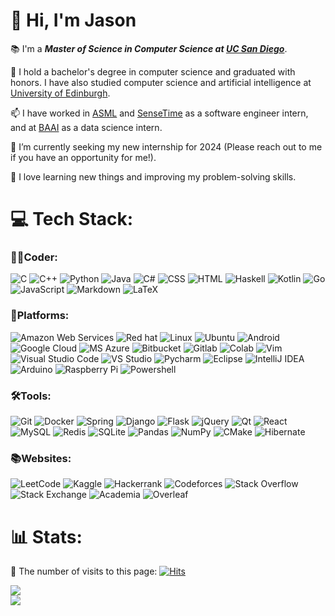 # 👋 Hi, I'm Jason

:books:	I'm a **_Master of Science in Computer Science at [UC San Diego](https://cse.ucsd.edu/)_**.

🔭 I hold a bachelor's degree in computer science and graduated with honors. I have also studied computer science and artificial intelligence at [University of Edinburgh](https://www.ed.ac.uk/informatics).

📫 I have worked in [ASML](https://www.asml.com/en) and [SenseTime](https://www.sensetime.com/en) as a software engineer intern, and at [BAAI](https://www.baai.ac.cn/english.html) as a data science intern. 

🌱 I’m currently seeking my new internship for 2024 (Please reach out to me if you have an opportunity for me!).

💬 I love learning new things and improving my problem-solving skills.

# 💻 Tech Stack:

### 👨‍💻Coder:
![C](https://img.shields.io/badge/c-%2300599C.svg?style=for-the-badge&logo=c&logoColor=white)
![C++](https://img.shields.io/badge/c++-%2300599C.svg?style=for-the-badge&logo=c%2B%2B&logoColor=white) 
![Python](https://img.shields.io/badge/python-3670A0?style=for-the-badge&logo=python&logoColor=ffdd54) 
![Java](https://img.shields.io/badge/java-%23ED8B00.svg?style=for-the-badge&logo=openjdk&logoColor=white) 
![C#](https://img.shields.io/badge/c%23-%23239120.svg?style=for-the-badge&logo=c-sharp&logoColor=white) 
![CSS](https://img.shields.io/badge/CSS-239120?&style=for-the-badge&logo=css3&logoColor=white) 
![HTML](https://img.shields.io/badge/HTML-239120?style=for-the-badge&logo=html5&logoColor=white) 
![Haskell](https://img.shields.io/badge/Haskell-5e5086?style=for-the-badge&logo=haskell&logoColor=white) 
![Kotlin](https://img.shields.io/badge/Kotlin-0095D5?&style=for-the-badge&logo=kotlin&logoColor=white)
![Go](https://img.shields.io/badge/go-%2300ADD8.svg?style=for-the-badge&logo=go&logoColor=white) 
![JavaScript](https://img.shields.io/badge/javascript-%23323330.svg?style=for-the-badge&logo=javascript&logoColor=%23F7DF1E)
![Markdown](https://img.shields.io/badge/markdown-%23000000.svg?style=for-the-badge&logo=markdown&logoColor=white) 
![LaTeX](https://img.shields.io/badge/latex-%23008080.svg?style=for-the-badge&logo=latex&logoColor=white) 

### 🚀Platforms:
![Amazon Web Services](https://img.shields.io/badge/Amazon_AWS-232F3E?style=for-the-badge&logo=amazon-aws&logoColor=white)
![Red hat](https://img.shields.io/badge/Red%20Hat-EE0000?style=for-the-badge&logo=redhat&logoColor=white)
![Linux](https://img.shields.io/badge/Linux-FCC624?style=for-the-badge&logo=linux&logoColor=black)
![Ubuntu](https://img.shields.io/badge/Ubuntu-E95420?style=for-the-badge&logo=ubuntu&logoColor=white)
![Android](https://img.shields.io/badge/Android-3DDC84?style=for-the-badge&logo=android&logoColor=white)
![Google Cloud](https://img.shields.io/badge/Google%20Cloud-%234285F4.svg?style=for-the-badge&logo=google-cloud&logoColor=white)
![MS Azure](https://img.shields.io/badge/Microsoft_Azure-0089D6?style=for-the-badge&logo=microsoft-azure&logoColor=white)
![Bitbucket](https://img.shields.io/badge/Bitbucket-0747a6?style=for-the-badge&logo=bitbucket&logoColor=white)
![Gitlab](https://img.shields.io/badge/GitLab-330F63?style=for-the-badge&logo=gitlab&logoColor=white)
![Colab](https://img.shields.io/badge/Colab-F9AB00?style=for-the-badge&logo=googlecolab&color=525252)
![Vim](https://img.shields.io/badge/VIM-%2311AB00.svg?&style=for-the-badge&logo=vim&logoColor=white)
![Visual Studio Code](https://img.shields.io/badge/Visual%20Studio%20Code-0078d7.svg?style=for-the-badge&logo=visual-studio-code&logoColor=white) 
![VS Studio](https://img.shields.io/badge/Visual_Studio-5C2D91?style=for-the-badge&logo=visual%20studio&logoColor=white)
![Pycharm](https://img.shields.io/badge/PyCharm-000000.svg?&style=for-the-badge&logo=PyCharm&logoColor=white)
![Eclipse](https://img.shields.io/badge/Eclipse-2C2255?style=for-the-badge&logo=eclipse&logoColor=white)
![IntelliJ IDEA](https://img.shields.io/badge/IntelliJ_IDEA-000000.svg?style=for-the-badge&logo=intellij-idea&logoColor=white)
![Arduino](https://img.shields.io/badge/Arduino-00979D?style=for-the-badge&logo=Arduino&logoColor=white)
![Raspberry Pi](https://img.shields.io/badge/-RaspberryPi-C51A4A?style=for-the-badge&logo=Raspberry-Pi) 
![Powershell](https://img.shields.io/badge/powershell-5391FE?style=for-the-badge&logo=powershell&logoColor=white)


### 🛠️Tools:
![Git](https://img.shields.io/badge/git-%23F05033.svg?style=for-the-badge&logo=git&logoColor=white)
![Docker](https://img.shields.io/badge/docker-%230db7ed.svg?style=for-the-badge&logo=docker&logoColor=white) 
![Spring](https://img.shields.io/badge/Spring-6DB33F?style=for-the-badge&logo=spring&logoColor=white)
![Django](https://img.shields.io/badge/django-%23092E20.svg?style=for-the-badge&logo=django&logoColor=white) 
![Flask](https://img.shields.io/badge/flask-%23000.svg?style=for-the-badge&logo=flask&logoColor=white) 
![jQuery](https://img.shields.io/badge/jquery-%230769AD.svg?style=for-the-badge&logo=jquery&logoColor=white) 
![Qt](https://img.shields.io/badge/Qt-%23217346.svg?style=for-the-badge&logo=Qt&logoColor=white) 
![React](https://img.shields.io/badge/react-%2320232a.svg?style=for-the-badge&logo=react&logoColor=%2361DAFB) 
![MySQL](https://img.shields.io/badge/mysql-%2300f.svg?style=for-the-badge&logo=mysql&logoColor=white) 
![Redis](https://img.shields.io/badge/redis-%23DD0031.svg?style=for-the-badge&logo=redis&logoColor=white) 
![SQLite](https://img.shields.io/badge/sqlite-%2307405e.svg?style=for-the-badge&logo=sqlite&logoColor=white) 
![Pandas](https://img.shields.io/badge/pandas-%23150458.svg?style=for-the-badge&logo=pandas&logoColor=white) 
![NumPy](https://img.shields.io/badge/numpy-%23013243.svg?style=for-the-badge&logo=numpy&logoColor=white) 
![CMake](https://img.shields.io/badge/CMake-%23008FBA.svg?style=for-the-badge&logo=cmake&logoColor=white) 
![Hibernate](https://img.shields.io/badge/Hibernate-59666C?style=for-the-badge&logo=Hibernate&logoColor=white)



### 📚Websites:
![LeetCode](https://img.shields.io/badge/LeetCode-000000?style=for-the-badge&logo=LeetCode&logoColor=#d16c06)
![Kaggle](https://img.shields.io/badge/Kaggle-20BEFF?style=for-the-badge&logo=Kaggle&logoColor=white)
![Hackerrank](https://img.shields.io/badge/-Hackerrank-2EC866?style=for-the-badge&logo=HackerRank&logoColor=white)
![Codeforces](https://img.shields.io/badge/Codeforces-445f9d?style=for-the-badge&logo=Codeforces&logoColor=white)
![Stack Overflow](https://img.shields.io/badge/-Stackoverflow-FE7A16?style=for-the-badge&logo=stack-overflow&logoColor=white)
![Stack Exchange](https://aleen42.github.io/badges/src/stackexchange.svg)
![Academia](https://img.shields.io/badge/Academia-fff?style=for-the-badge&logo=academia&logoColor=black)
![Overleaf](https://img.shields.io/badge/Overleaf-47A141?style=for-the-badge&logo=Overleaf&logoColor=white)


# 📊 Stats:
🤖 The number of visits to this page: [![Hits](https://hits.seeyoufarm.com/api/count/incr/badge.svg?url=https%3A%2F%2Fgithub.com%2FJasonShao55&count_bg=%2333AA87&title_bg=%23555555&icon=kde.svg&icon_color=%23E7E7E7&title=Views&edge_flat=true)](https://hits.seeyoufarm.com)

![](https://github-readme-stats.vercel.app/api?username=JasonShao55&theme=solarized-dark&hide_border=false&include_all_commits=false&count_private=false)<br/>
![](https://github-readme-stats.vercel.app/api/top-langs/?username=JasonShao55&theme=solarized-dark&hide_border=false&include_all_commits=false&count_private=false&layout=compact)


<!--
[![Anurag's GitHub stats](https://github-readme-stats.vercel.app/api?username=JasonShao55)](https://github.com/anuraghazra/github-readme-stats)

![Anurag's GitHub stats](https://github-readme-stats.vercel.app/api?username=JasonShao55&hide=issues)


**Kaze-1/Kaze-1** is a ✨ _special_ ✨ repository because its `README.md` (this file) appears on your GitHub profile.

Here are some ideas to get you started:

- 🔭 I’m currently working on ...
- 🌱 I’m currently learning ...
- 👯 I’m looking to collaborate on ...
- 🤔 I’m looking for help with ...
- 💬 Ask me about ...
- 📫 How to reach me: ...
- 😄 Pronouns: ...
- ⚡ Fun fact: ...
-->
